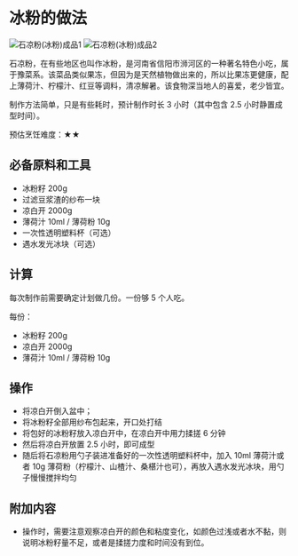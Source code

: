 # 冰粉的做法

![石凉粉(冰粉)成品1](./石凉粉(冰粉)成品1.jpg)
![石凉粉(冰粉)成品2](./石凉粉(冰粉)成品2.jpg)

石凉粉，在有些地区也叫作冰粉，是河南省信阳市浉河区的一种著名特色小吃，属于豫菜系。该菜品类似果冻，但因为是天然植物做出来的，所以比果冻更健康，配上薄荷汁、柠檬汁、红豆等调料，清凉解暑。该食物深当地人的喜爱，老少皆宜。

制作方法简单，只是有些耗时，预计制作时长 3 小时（其中包含 2.5 小时静置成型时间）。

预估烹饪难度：★★

## 必备原料和工具

- 冰粉籽 200g
- 过滤豆浆渣的纱布一块
- 凉白开 2000g
- 薄荷汁 10ml / 薄荷粉 10g
- 一次性透明塑料杯（可选）
- 遇水发光冰块（可选）

## 计算

每次制作前需要确定计划做几份。一份够 5 个人吃。

每份：

- 冰粉籽 200g
- 凉白开 2000g
- 薄荷汁 10ml / 薄荷粉 10g

## 操作

- 将凉白开倒入盆中；
- 将冰粉籽全部用纱布包起来，开口处打结
- 将包好的冰粉籽放入凉白开中，在凉白开中用力揉搓 6 分钟
- 然后将凉白开放置 2.5 小时，即可成型
- 随后将石凉粉用勺子装进准备好的一次性透明塑料杯中，加入 10ml 薄荷汁或者 10g 薄荷粉（柠檬汁、山楂汁、桑椹汁也可），再放入遇水发光冰块，用勺子慢慢搅拌均匀

## 附加内容

- 操作时，需要注意观察凉白开的颜色和粘度变化，如颜色过浅或者水不黏，则说明冰粉籽量不足，或者是揉搓力度和时间没有到位。